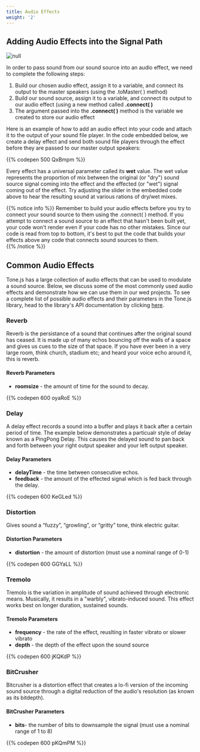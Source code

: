 ```yaml
---
title: Audio Effects
weight: '2'
---
```

## Adding Audio Effects into the Signal Path

![null](/images/uploads/effects_pathway.png)

In order to pass sound from our sound source into an audio effect, we need to complete the following steps: 

1. Build our chosen audio effect, assign it to a variable, and connect its output to the master speakers (using the .toMaster( ) method)
2. Build our sound source, assign it to a variable, and connect its output to our audio effect (using a new method called **.connect( )**
3. The argument passed into the **.connect( )** method is the variable we created to store our audio effect 

Here is an example of how to add an audio effect into your code and attach it to the output of your sound file player. In the code embedded below, we create a delay effect and send both sound file players through the effect before they are passed to our master output speakers:

{{% codepen 500 QxBmpm %}}

Every effect has a universal parameter called its **wet** value. The wet value  represents the proportion of mix between the original (or "dry") sound source signal coming into the effect and the effected (or "wet") signal coming out of the effect. Try adjusting the slider in the embedded code above to hear the resulting sound at various rations of dry/wet mixes.

{{% notice info %}}
Remember to build your audio effects before you try to connect your sound source to them using the .connect( ) method. If you attempt to connect a sound source to an effect that hasn't been built yet, your code won't render  even if your code has no other mistakes. Since our code is read from top to bottom, it's best to put the code that builds your effects above any code that connects sound sources to them.\
{{% /notice %}}

## Common Audio Effects

Tone.js has a large collection of audio effects that can be used to modulate a sound source. Below, we discuss some of the most commonly used audio effects and demonstrate how we can use them in our wed projects. To see a complete list of possible audio effects and their parameters in the Tone.js library, head to the library's API documentation by clicking [here](https://tonejs.github.io/docs/).

### Reverb

Reverb is the persistance of a sound that continues after the original sound has ceased. It is made up of many echos bouncing off the walls of a space and gives us cues to the size of that space. If you have ever been in a very large room, think church, stadium etc; and heard your voice echo around it, this is reverb.

#### Reverb Parameters

* **roomsize** - the amount of time for the sound to decay.

{{% codepen 600 oyaRoE %}}

### Delay

A delay effect records a sound into a buffer and plays it back after a certain period of time. The example below demonstrates a particualr style of delay known as a PingPong Delay. This causes the delayed sound to pan back and forth between your right output speaker and your left output speaker.

#### Delay Parameters

* **delayTime** - the time between consecutive echos.
* **feedback** - the amount of the effected signal which is fed back through the delay.

{{% codepen 600 KeGLed %}}

### Distortion

Gives sound a “fuzzy”, “growling”, or “gritty” tone, think electric guitar.

#### Distortion Parameters

* **distortion** - the amount of distortion (must use a nominal range of 0-1)

{{% codepen 600 GGYaLL %}}

### Tremolo

Tremolo is the variation in amplitude of sound achieved through electronic means. Musically, it results in a "warbly", vibrato-induced sound. This effect works best on longer duration, sustained sounds.

#### Tremolo Parameters

* **frequency** - the rate of the effect, reuslting in faster vibrato or slower vibrato
* **depth** - the depth of the effect upon the sound source

 {{% codepen 600 jKQKdP %}}

### BitCrusher

Bitcrusher is a distortion effect that creates a lo-fi version of the incoming sound source through a digital reduction of the audio's resolution (as known as its bitdepth). 

#### BitCrusher Parameters

* **bits**- the number of bits to downsample the signal (must use a nominal range of 1 to 8)

{{% codepen 600 pKQmPM %}}
